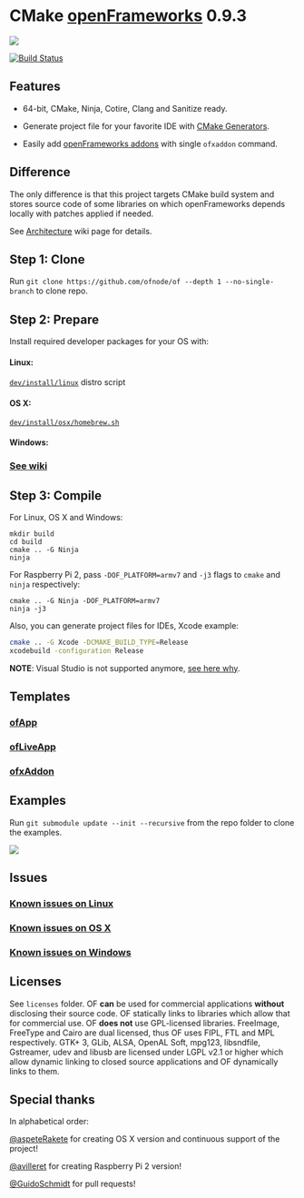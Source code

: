 CMake [openFrameworks](https://github.com/openframeworks/openFrameworks) 0.9.3
==============================================================================

![](http://i.imgur.com/wKDVkN6.png)

[![Build Status](https://travis-ci.org/ofnode/of.svg?branch=master)](https://travis-ci.org/ofnode/of)


Features
--------

 - 64-bit, CMake, Ninja, Cotire, Clang and Sanitize ready.

 - Generate project file for your favorite IDE with [CMake Generators](http://www.cmake.org/cmake/help/v3.0/manual/cmake-generators.7.html#extra-generators).
 
 - Easily add [openFrameworks addons](http://ofxaddons.com) with single `ofxaddon` command.


Difference
----------

The only difference is that this project targets CMake build system and stores source code of some libraries on which openFrameworks depends locally with patches applied if needed.

See [Architecture](https://github.com/ofnode/of/wiki/Architecture) wiki page for details.


Step 1: Clone
-------------

Run `git clone https://github.com/ofnode/of --depth 1 --no-single-branch` to clone repo.

Step 2: Prepare
---------------

Install required developer packages for your OS with:

#### Linux:

[`dev/install/linux`](https://github.com/ofnode/of/tree/master/dev/install/linux) distro script

#### OS X:

[`dev/install/osx/homebrew.sh`](https://github.com/ofnode/of/tree/master/dev/install/osx/homebrew.sh)

#### Windows:

### [See wiki](https://github.com/ofnode/of/wiki/Instructions-for-Windows)


Step 3: Compile
---------------

For Linux, OS X and Windows:

```
mkdir build
cd build
cmake .. -G Ninja
ninja
```

For Raspberry Pi 2, pass `-DOF_PLATFORM=armv7` and `-j3` flags to `cmake` and `ninja` respectively:

```
cmake .. -G Ninja -DOF_PLATFORM=armv7
ninja -j3
```

Also, you can generate project files for IDEs, Xcode example:

```bash
cmake .. -G Xcode -DCMAKE_BUILD_TYPE=Release
xcodebuild -configuration Release
```

**NOTE**: Visual Studio is not supported anymore, [see here why](https://github.com/ofnode/of/wiki/On-removing-support-for-MSVC).


Templates
---------

### [ofApp](https://github.com/ofnode/ofApp)
### [ofLiveApp](https://github.com/ofnode/ofLiveApp)
### [ofxAddon](https://github.com/ofnode/ofxAddon)


Examples
--------

Run `git submodule update --init --recursive` from the repo folder to clone the examples.

<img src="https://i.imgur.com/9iSw2rB.png">

Issues
------

### [Known issues on Linux](https://gist.github.com/0470684110f443ce3f01)
### [Known issues on OS X](https://gist.github.com/85bda4b8cf8016210e4a)
### [Known issues on Windows](https://gist.github.com/9e7635b1a51f65f72062)


Licenses
--------

See `licenses` folder. OF **can** be used for commercial applications **without** disclosing their source code. OF statically links to libraries which allow that for commercial use. OF **does not** use GPL-licensed libraries. FreeImage, FreeType and Cairo are dual licensed, thus OF uses FIPL, FTL and MPL respectively. GTK+ 3, GLib, ALSA, OpenAL Soft, mpg123, libsndfile, Gstreamer, udev and libusb are licensed under LGPL v2.1 or higher which allow dynamic linking to closed source applications and OF dynamically links to them.

Special thanks
--------------

In alphabetical order:

[@aspeteRakete](https://github.com/aspeteRakete) for creating OS X version and continuous support of the project!

[@avilleret](https://github.com/avilleret) for creating Raspberry Pi 2 version!

[@GuidoSchmidt](https://github.com/GuidoSchmidt) for pull requests!
